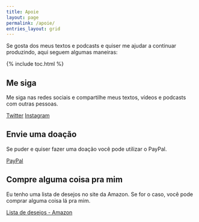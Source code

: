```yaml
---
title: Apoie
layout: page
permalink: /apoie/
entries_layout: grid
---
```


Se gosta dos meus textos e podcasts e quiser me ajudar a continuar produzindo, aqui seguem algumas maneiras:

{% include toc.html %}

## Me siga

Me siga nas redes sociais e compartilhe meus textos, vídeos e podcasts com outras pessoas.

<div class="inline">
  <a href="http://twitter.com/mrtollens" onclick="ga('send', 'event', 'link', 'click', 'Twitter follow');" class="btn"><i class="fa fa-twitter"></i> Twitter</a>
  <a href="http://youtube.com/conexaofilosofia" onclick="ga('send', 'event', 'link', 'click', 'Instagram follow');" class="btn"><i class="fa fa-instagram"></i> Instagram</a>
</div>

## Envie uma doação

Se puder e quiser fazer uma doação você pode utilizar o PayPal.

<div class="inline">
  <a href="https://www.paypal.com/cgi-bin/webscr?cmd=_s-xclick&hosted_button_id=M6U4FS8Y794X4" onclick="ga('send', 'event', 'link', 'click', 'Send Cash');" class="btn"><i class="fa fa-paypal"></i>PayPal</a>
</div>

## Compre alguma coisa pra mim

Eu tenho uma lista de desejos no site da Amazon. Se for o caso, você pode comprar alguma coisa lá pra mim.

<div class="inline">
  <a href="https://amzn.to/2DnqGW4" onclick="ga('send', 'event', 'link', 'click', 'Amazon Wish List');" class="btn"><i class="fa fa-gift"></i> Lista de desejos - Amazon</a>
</div>

